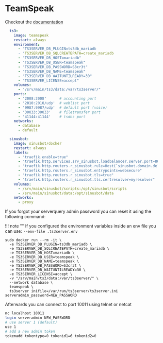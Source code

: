 # TeamSpeak

Checkout the [documentation](https://hub.docker.com/_/teamspeak)
```yaml
  ts3:
    image: teamspeak
    restart: always
    environment:
      - "TS3SERVER_DB_PLUGIN=ts3db_mariadb
      - "TS3SERVER_DB_SQLCREATEPATH=create_mariadb
      - "TS3SERVER_DB_HOST=mariadb"
      - "TS3SERVER_DB_USER=teamspeak"
      - "TS3SERVER_DB_PASSWORD=S3cr3t"
      - "TS3SERVER_DB_NAME=teamspeak"
      - "TS3SERVER_DB_WAITUNTILREADY=30"
      - "TS3SERVER_LICENSE=accept"
    volumes:
      - "/srv/main/ts3/data:/var/ts3server/"
    ports:
      - '2008:2008'      # accounting port
      - '2010:2010/udp'  # weblist port
      - '9987:9987/udp'  # default port (voice)
      - '30033:30033'    # filetransfer port
      - '41144:41144'    # tsdns port
    networks:
      - database
      - default

  sinusbot:
    image: sinusbot/docker
    restart: always
    labels:
      - "traefik.enable=true"
      - "traefik.http.services.srv_sinusbot.loadbalancer.server.port=8087"
      - "traefik.http.routers.r_sinusbot.rule=Host(`sinusbot.domain.de`)"
      - "traefik.http.routers.r_sinusbot.entrypoints=websecure"
      - "traefik.http.routers.r_sinusbot.tls=true"
      - "traefik.http.routers.r_sinusbot.tls.certresolver=myresolver"
    volumes:
      - /srv/main/sinusbot/scripts:/opt/sinusbot/scripts
      - /srv/main/sinusbot/data:/opt/sinusbot/data
    networks:
      - proxy
```

If you forgot your serverquery admin password you can reset it using the following command:

!!! note ""
    If you configured the environment variables inside an env file you can use: `--env-file .ts3server.env`

```
sudo docker run --rm -it \
  -e TS3SERVER_DB_PLUGIN=ts3db_mariadb \
  -e TS3SERVER_DB_SQLCREATEPATH=create_mariadb \
  -e TS3SERVER_DB_HOST=mariadb \
  -e TS3SERVER_DB_USER=teamspeak \
  -e TS3SERVER_DB_NAME=teamspeak \
  -e TS3SERVER_DB_PASSWORD=S3cr3t \
  -e TS3SERVER_DB_WAITUNTILREADY=30 \
  -e TS3SERVER_LICENSE=accept \
  -v "/srv/main/ts3/data:/var/ts3server/" \
  --network database \
  teamspeak \
  ts3server inifile=/var/run/ts3server/ts3server.ini serveradmin_password=NEW_PASSWORD
```

Afterwards you can connect to port 10011 using telnet or netcat
```sh
nc localhost 10011
login serveradmin NEW_PASSWORD
# use server 1 (default)
use 1
# add a new admin token
tokenadd tokentype=0 tokenid1=6 tokenid2=0
```